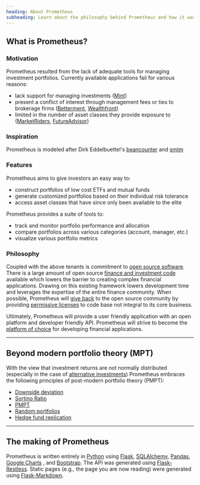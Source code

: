 ```yaml
---
heading: About Prometheus
subheading: Learn about the philosophy behind Prometheus and how it was created
---
```


## What is Prometheus?

### Motivation

Prometheus resulted from the lack of adequate tools for managing investment portfolios. Currently available applications fail for various reasons:

* lack support for managing investments ([Mint](www.mint.com))
* present a conflict of interest through management fees or ties to brokerage firms ([Betterment](http://www.betterment.com/), [Wealthfront](http://www.wealthfront.com/))
* limited in the number of asset classes they provide exposure to ([MarketRiders](http://www.marketriders.com/), [FutureAdvisor](https://www.futureadvisor.com/))

### Inspiration

Prometheus is modeled after Dirk Eddelbuettel's [beancounter](http://eddelbuettel.com/dirk/code/beancounter.html) and [smtm](http://dirk.eddelbuettel.com/code/smtm.html)

### Features

Prometheus aims to give investors an easy way to:

* construct portfolios of low cost ETFs and mutual funds
* generate customized portfolios based on their individual risk tolerance
* access asset classes that have since only been available to the elite

Prometheus provides a suite of tools to:

* track and monitor portfolio performance and allocation
* compare portfolios across various categories (account, manager, etc.)
* visualize various portfolio metrics

### Philosophy

Coupled with the above tenants is commitment to [open source software](http://en.wikipedia.org/wiki/Free_and_open_source_software). There is a large amount of open source [finance and investment code](http://cran.r-project.org/web/views/Finance.html) available which lowers the barrier to creating complex financial applications. Drawing on this existing framework lowers development time and leverages the expertise of the entire finance community. When possible, Prometheus will [give back](http://tom.preston-werner.com/2011/11/22/open-source-everything.html) to the open source community by providing [permissive licenses](http://en.wikipedia.org/wiki/Permissive_free_software_licence) to code base not integral to its core business.

Ultimately, Prometheus will provide a user friendly application with an open platform and developer friendly API. Prometheus will strive to become the [platform of choice](http://www.techdirt.com/blog/entrepreneurs/articles/20110531/01505814470/being-someone-elses-bitch-being-your-own-bitch-making-others-your-bitch.shtml) for developing financial applications.

- - -

## Beyond modern portfolio theory (MPT)

 With the view that investment returns are not normally distributed (especially in the case of [alternative investments](http://www.macroption.com/non-normal-return-distribution-alternative-investments/)) Prometheus embraces the following principles of post-modern portfolio theory (PMPT):

* [Downside deviation](http://en.wikipedia.org/wiki/Downside_risk)
* [Sortino Ratio](http://en.wikipedia.org/wiki/Sortino_ratio)
* [PMPT](http://en.wikipedia.org/wiki/Post-modern_portfolio_theory)
* [Random portfolios](http://www.portfolioprobe.com/)
* [Hedge fund replication](http://en.wikipedia.org/wiki/Hedge_fund_replication)

- - -

## The making of Prometheus

Prometheus is written entirely in [Python](http://python.org/) using [Flask](http://flask.pocoo.org/), [SQLAlchemy](http://sqlalchemy.org/), [Pandas](http://pandas.pydata.org/), [Google Charts](https://developers.google.com/chart/interactive/docs/index)	, and [Bootstrap](http://twitter.github.com/bootstrap/). The API was generated using [Flask-Restless](https://flask-restless.readthedocs.org/). Static pages (e.g., the page you are now reading) were generated using [Flask-Markdown](http://packages.python.org/Flask-Markdown/).